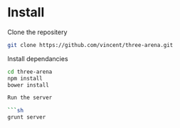 Install
===

Clone the repositery

```sh
git clone https://github.com/vincent/three-arena.git
```

Install dependancies

```sh
cd three-arena
npm install
bower install

Run the server

```sh
grunt server
```
